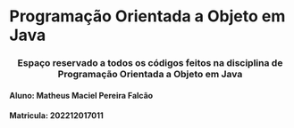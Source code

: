 # Programação Orientada a Objeto em Java

### <p align="center">Espaço reservado a todos os códigos feitos na disciplina de Programação Orientada a Objeto em Java</p>

#### Aluno: Matheus Maciel Pereira Falcão

#### Matricula: 202212017011

